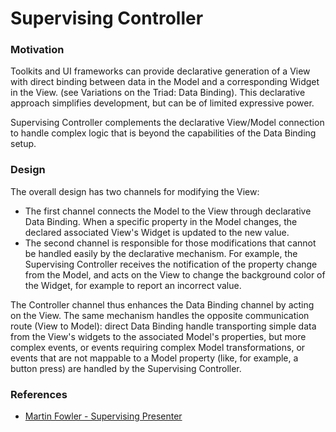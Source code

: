 # Supervising Controller

### Motivation

Toolkits and UI frameworks can provide declarative generation of a View with
direct binding between data in the Model and a corresponding Widget in the View. 
(see Variations on the Triad: Data Binding). This declarative approach simplifies 
development, but can be of limited expressive power.

Supervising Controller complements the declarative View/Model connection to
handle complex logic that is beyond the capabilities of the Data Binding setup.

### Design

The overall design has two channels for modifying the View:

- The first channel connects the Model to the View through 
  declarative Data Binding. When a specific property in the 
  Model changes, the declared associated View's Widget is 
  updated to the new value. 
- The second channel is responsible for those modifications that cannot 
  be handled easily by the declarative mechanism. For example, the 
  Supervising Controller receives the notification of the property 
  change from the Model, and acts on the View to change the background 
  color of the Widget, for example to report an incorrect value.

The Controller channel thus enhances the Data Binding channel by acting on the View.
The same mechanism handles the opposite communication route (View to Model): 
direct Data Binding handle transporting simple data from the View's widgets 
to the associated Model's properties, but more complex events, or events 
requiring complex Model transformations, or events that are not mappable to a 
Model property (like, for example, a button press) are handled by the Supervising Controller.

### References

- [Martin Fowler - Supervising Presenter](http://martinfowler.com/eaaDev/SupervisingPresenter.html)
